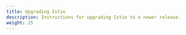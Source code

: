 ```yaml
---
title: Upgrading Istio
description: Instructions for upgrading Istio to a newer release.
weight: 25
---
```

